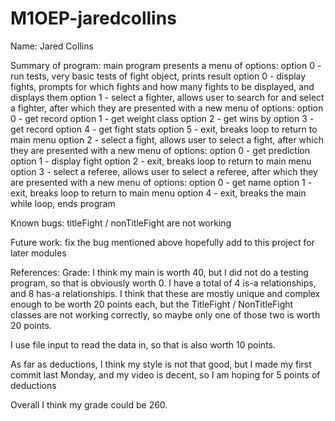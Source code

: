 # M1OEP-jaredcollins

Name:
Jared Collins

Summary of program:
main program presents a menu of options:
option 0 - run tests, very basic tests of fight object, prints result
option 0 - display fights, prompts for which fights and how many fights
to be displayed, and displays them
option 1 - select a fighter, allows user to search for and select a fighter,
after which they are presented with a new menu of options:
    option 0 - get record
    option 1 - get weight class
    option 2 - get wins by
    option 3 - get record
    option 4 - get fight stats
    option 5 - exit, breaks loop to return to main menu
option 2 - select a fight, allows user to select a fight, after which they 
are presented with a new menu of options:
    option 0 - get prediction
    option 1 - display fight
    option 2 - exit, breaks loop to return to main menu
option 3 - select a referee, allows user to select a referee, after which they
are presented with a new menu of options:
    option 0 - get name
    option 1 - exit, breaks loop to return to main menu
option 4 - exit, breaks the main while loop, ends program

Known bugs:
titleFight / nonTitleFight are not working

Future work:
fix the bug mentioned above
hopefully add to this project for later modules

References:
Grade:
I think my main is worth 40, but I did not do a testing program, so that is obviously worth 0.
I have a total of 4 is-a relationships, and 8 has-a relationships. I think that these are mostly
unique and complex enough to be worth 20 points each, but the TitleFight / NonTitleFight classes
are not working correctly, so maybe only one of those two is worth 20 points.

I use file input to read the data in, so that is also worth 10 points.

As far as deductions, I think my style is not that good, but I made my first commit 
last Monday, and my video is decent, so I am hoping for 5 points of deductions

Overall I think my grade could be 260.

